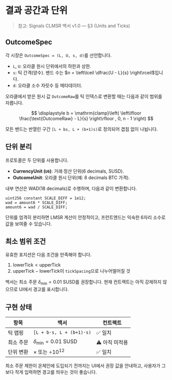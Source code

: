 # 결과 공간과 단위

> 참고: Signals CLMSR 백서 v1.0 — §3 (Units and Ticks)

## OutcomeSpec

각 시장은 `OutcomeSpec = (L, U, s, d)`를 선언합니다.

- `L`, `U`: 오라클 원시 단위에서의 하한과 상한.
- `s`: 틱 간격(양수). 밴드 수는 $n = \left\lceil \dfrac{U - L}{s} \right\rceil$입니다.
- `d`: 오라클 소수 자릿수 등 메타데이터.

오라클에서 받은 원시 값 `OutcomeRaw`를 틱 인덱스로 변환할 때는 다음과 같이 범위를 자릅니다.

$$
\displaystyle b = \mathrm{clamp}\left( \left\lfloor \frac{\text{OutcomeRaw} - L}{s} \right\rfloor , 0, n - 1 \right)
$$

모든 밴드는 반열린 구간 `[L + bs, L + (b+1)s)`로 정의되어 겹침 없이 나뉩니다.

## 단위 분리

프로토콜은 두 단위를 사용합니다.

- **CurrencyUnit (`U6`)**: 거래·정산 단위(6 decimals, SUSD).
- **OutcomeUnit**: 오라클 원시 단위(예: 8 decimals BTC 가격).

내부 연산은 WAD(18 decimals)로 수행하며, 다음과 같이 변환합니다.

```solidity
uint256 constant SCALE_DIFF = 1e12;
wad = amount6 * SCALE_DIFF;
amount6 = wad / SCALE_DIFF;
```

단위를 엄격히 분리하면 LMSR 계산이 안정적이고, 프런트엔드는 익숙한 6자리 소수로 값을 보여줄 수 있습니다.

## 최소 범위 조건

유효한 포지션은 다음 조건을 만족해야 합니다.

1. $\text{lowerTick} < \text{upperTick}$
2. $\text{upperTick} - \text{lowerTick}$이 `tickSpacing`으로 나누어떨어질 것

백서는 최소 주문 $\delta_{\min} = 0.01\ \text{SUSD}$를 권장합니다. 현재 컨트랙트는 아직 강제하지 않으므로 UI에서 경고를 표시합니다.

## 구현 상태

| 항목 | 백서 | 컨트랙트 |
| --- | --- | --- |
| 틱 맵핑 | `[L + b·s, L + (b+1)·s)` | ✅ 일치 |
| 최소 주문 | $\delta_{\min} = 0.01\ \text{SUSD}$ | ⚠️ 아직 미적용 |
| 단위 변환 | $\times$ 또는 $\div 10^{12}$ | ✅ 일치 |

최소 주문 제한이 온체인에 도입되기 전까지는 UI에서 권장 값을 안내하고, 사용자가 그보다 작게 입력하면 경고를 띄우는 것이 좋습니다.

